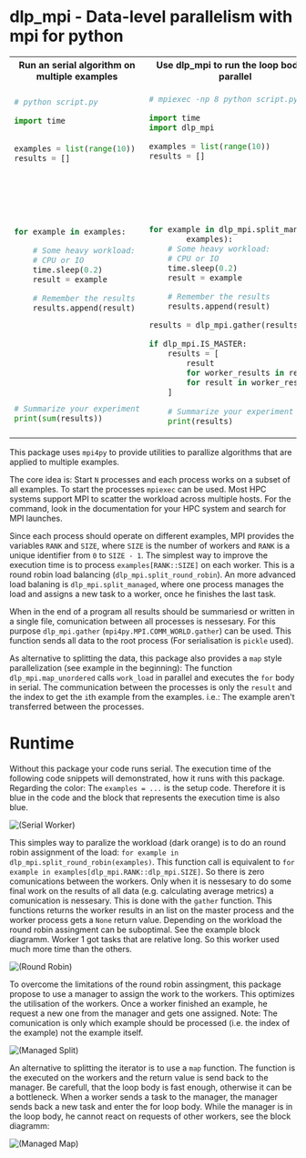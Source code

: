# dlp_mpi - Data-level parallelism with mpi for python

<table>
<tr>
<th>
Run an serial algorithm on multiple examples
</th>
<th>
Use dlp_mpi to run the loop body in parallel
</th>
<th>
Use dlp_mpi to run a function in parallel
</th>
</tr>
<tr>
<td>

```python
# python script.py

import time


examples = list(range(10))
results = []







for example in examples:

    # Some heavy workload:
    # CPU or IO
    time.sleep(0.2)
    result = example

    # Remember the results
    results.append(result)










# Summarize your experiment
print(sum(results))
```
</td>
<td>

```python
# mpiexec -np 8 python script.py

import time
import dlp_mpi

examples = list(range(10))
results = []







for example in dlp_mpi.split_managed(
        examples):
    # Some heavy workload:
    # CPU or IO
    time.sleep(0.2)
    result = example

    # Remember the results
    results.append(result)

results = dlp_mpi.gather(results)

if dlp_mpi.IS_MASTER:
    results = [
        result
        for worker_results in results
        for result in worker_results
    ]
    
    # Summarize your experiment
    print(results)
```
</td>
<td>

```python
# mpiexec -np 8 python script.py

import time
import dlp_mpi

examples = list(range(10))
results = []

def work_load(example):
    # Some heavy workload:
    # CPU or IO
    time.sleep(0.2)
    result = example

for result in dlp_mpi.map_unordered(
        work_load, examples):





    # Remember the results
    results.append(result)









if dlp_mpi.IS_MASTER:
    # Summarize your experiment
    print(results)
```
</td>
</tr>
</table>

This package uses `mpi4py` to provide utilities to parallize algorithms that are applied to multiple examples.

The core idea is: Start `N` processes and each process works on a subset of all examples.
To start the processes `mpiexec` can be used. Most HPC systems support MPI to scatter the workload across multiple hosts. For the command, look in the documentation for your HPC system and search for MPI launches.

Since each process should operate on different examples, MPI provides the variables `RANK` and `SIZE`, where `SIZE` is the number of workers and `RANK` is a unique identifier from `0` to `SIZE - 1`.
The simplest way to improve the execution time is to process `examples[RANK::SIZE]` on each worker.
This is a round robin load balancing (`dlp_mpi.split_round_robin`).
An more advanced load balaning is `dlp_mpi.split_managed`, where one process manages the load and assigns a new task to a worker, once he finishes the last task.

When in the end of a program all results should be summariesd or written in a single file, comunication between all processes is nessesary.
For this purpose `dlp_mpi.gather` (`mpi4py.MPI.COMM_WORLD.gather`) can be used. This function sends all data to the root process (For serialisation is `pickle` used).

As alternative to splitting the data, this package also provides a `map` style parallelization (see example in the beginning):
The function `dlp_mpi.map_unordered` calls `work_load` in parallel and executes the `for` body in serial.
The communication between the processes is only the `result` and the index to get the `i`th example from the examples. i.e.: The example aren't transferred between the processes.

# Runtime

Without this package your code runs serial.
The execution time of the following code snippets will demonstrated, how it runs with this package.
Regarding the color: The `examples = ...` is the setup code.
Therefore it is blue in the code and the block that represents the execution time is also blue.

![(Serial Worker)](doc/tikz_split_managed_serial.svg)

This simples way to paralize the workload (dark orange) is to do an round robin assignment of the load:
`for example in dlp_mpi.split_round_robin(examples)`.
This function call is equivalent to `for example in examples[dlp_mpi.RANK::dlp_mpi.SIZE]`.
So there is zero comunications between the workers.
Only when it is nessesary to do some final work on the results of all data (e.g. calculating average metrics) a comunication is nessesary.
This is done with the `gather` function.
This functions returns the worker results in an list on the master process and the worker process gets a `None` return value.
Depending on the workload the round robin assingment can be suboptimal.
See the example block diagramm.
Worker 1 got tasks that are relative long.
So this worker used much more time than the others.

![(Round Robin)](doc/tikz_split_managed_rr.svg)

To overcome the limitations of the round robin assingment, this package propose to use a manager to assign the work to the workers.
This optimizes the utilisation of the workers.
Once a worker finished an example, he request a new one from the manager and gets one assigned.
Note: The comunication is only which example should be processed (i.e. the index of the example) not the example itself.

![(Managed Split)](doc/tikz_split_managed_split.svg)

An alternative to splitting the iterator is to use a `map` function.
The function is the executed on the workers and the return value is send back to the manager.
Be carefull, that the loop body is fast enough, otherwise it can be a bottleneck.
When a worker sends a task to the manager, the manager sends back a new task and enter the for loop body. 
While the manager is in the loop body, he cannot react on requests of other workers, see the block diagramm:

![(Managed Map)](doc/tikz_split_managed_map.svg)
